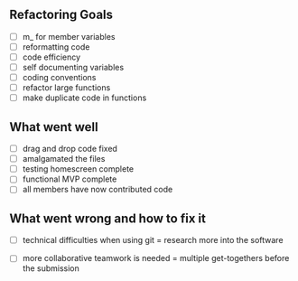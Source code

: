 ## Refactoring Goals 
 - [ ] m_ for member variables
 - [ ] reformatting code
 - [ ] code efficiency
 - [ ] self documenting variables
 - [ ] coding conventions
 - [ ] refactor large functions
 - [ ] make duplicate code in functions

## What went well
 - [ ] drag and drop code fixed
 - [ ] amalgamated the files
 - [ ] testing homescreen complete
 - [ ] functional MVP complete
 - [ ] all members have now contributed code

## What went wrong and how to fix it
 - [ ] technical difficulties when using git = research more into the software
 - [ ] more collaborative teamwork is needed = multiple get-togethers before the submission

